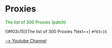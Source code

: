 # Proxies

<font color="green"> The list of 300 Proxies (patch)</font>

![#f03c15](The list of 300 Proxies ?text=+) `#f03c15`

[--> Youtube Channel](https://youtube.com/c/NeyRox_WZ)
